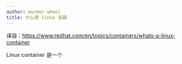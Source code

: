 ```yaml
---
author: murmur wheel
title: 什么是 linux 容器
---
```


译自：https://www.redhat.com/en/topics/containers/whats-a-linux-container

Linux container 是一个